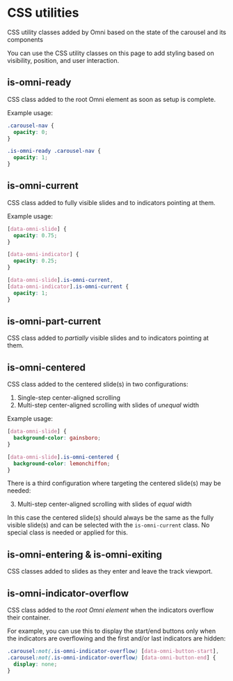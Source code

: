 
CSS utilities
================================================================================


CSS utility classes added by Omni based on the state of the carousel and its components


You can use the CSS utility classes on this page
to add styling based on visibility, position, and user interaction.


is-omni-ready
----------------------------------------

CSS class added to the root Omni element as soon as setup is complete.

Example usage:

```css
.carousel-nav {
  opacity: 0;
}

.is-omni-ready .carousel-nav {
  opacity: 1;
}
```


is-omni-current
----------------------------------------

CSS class added to fully visible slides and to indicators pointing at them.

Example usage:

```css
[data-omni-slide] {
  opacity: 0.75;
}

[data-omni-indicator] {
  opacity: 0.25;
}

[data-omni-slide].is-omni-current,
[data-omni-indicator].is-omni-current {
  opacity: 1;
}
```


is-omni-part-current
----------------------------------------

CSS class added to *partially* visible slides and to indicators pointing at them.



is-omni-centered
----------------------------------------

CSS class added to the centered slide(s) in two configurations:

1.  Single-step center-aligned scrolling
2.  Multi-step center-aligned scrolling with slides of *unequal* width

Example usage:

```css
[data-omni-slide] {
  background-color: gainsboro;
}

[data-omni-slide].is-omni-centered {
  background-color: lemonchiffon;
}
```

There is a third configuration where targeting the centered slide(s) may be needed:

3.  Multi-step center-aligned scrolling with slides of *equal* width

In this case the centered slide(s) should always be the same as the fully visible slide(s)
and can be selected with the `is-omni-current` class.
No special class is needed or applied for this.


is-omni-entering & is-omni-exiting
----------------------------------------

CSS classes added to slides as they enter and leave the track viewport.


is-omni-indicator-overflow
----------------------------------------

CSS class added to the *root Omni element* when the indicators overflow their container.

For example, you can use this to display the start/end buttons only when
the indicators are overflowing and the first and/or last indicators are hidden:

```css
.carousel:not(.is-omni-indicator-overflow) [data-omni-button-start],
.carousel:not(.is-omni-indicator-overflow) [data-omni-button-end] {
  display: none;
}
```
